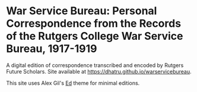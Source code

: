 # War Service Bureau: Personal Correspondence from the Records of the Rutgers College War Service Bureau, 1917-1919


A digital edition of correspondence transcribed and encoded by Rutgers Future Scholars. Site available at <https://dhatru.github.io/warservicebureau>.

This site uses Alex Gil's [Ed](http://minicomp.github.io/ed/) theme for minimal editions. 
